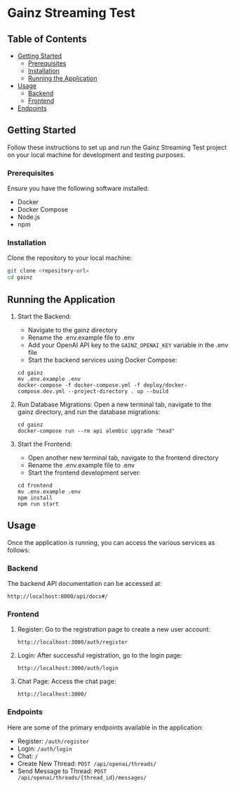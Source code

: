 # Gainz Streaming Test

## Table of Contents

- [Getting Started](#getting-started)
  - [Prerequisites](#prerequisites)
  - [Installation](#installation)
  - [Running the Application](#running-the-application)
- [Usage](#usage)
  - [Backend](#backend)
  - [Frontend](#frontend)
- [Endpoints](#endpoints)

## Getting Started

Follow these instructions to set up and run the Gainz Streaming Test project on your local machine for development and testing purposes.

### Prerequisites

Ensure you have the following software installed:

- Docker
- Docker Compose
- Node.js
- npm

### Installation

Clone the repository to your local machine:

```bash
git clone <repository-url>
cd gainz
```

## Running the Application

1. Start the Backend:

   - Navigate to the gainz directory
   - Rename the .env.example file to .env
   - Add your OpenAI API key to the `GAINZ_OPENAI_KEY` variable in the .env file
   - Start the backend services using Docker Compose:

   ```
   cd gainz
   mv .env.example .env
   docker-compose -f docker-compose.yml -f deploy/docker-compose.dev.yml --project-directory . up --build
   ```

2. Run Database Migrations:
   Open a new terminal tab, navigate to the gainz directory, and run the database migrations:

   ```
   cd gainz
   docker-compose run --rm api alembic upgrade "head"
   ```

3. Start the Frontend:

   - Open another new terminal tab, navigate to the frontend directory
   - Rename the .env.example file to .env
   - Start the frontend development server:

   ```
   cd frontend
   mv .env.example .env
   npm install
   npm run start
   ```

## Usage

Once the application is running, you can access the various services as follows:

### Backend

The backend API documentation can be accessed at:

```
http://localhost:8000/api/docs#/
```

### Frontend

1. Register:
   Go to the registration page to create a new user account:

   ```
   http://localhost:3000/auth/register
   ```

2. Login:
   After successful registration, go to the login page:

   ```
   http://localhost:3000/auth/login
   ```

3. Chat Page:
   Access the chat page:

   ```
   http://localhost:3000/
   ```

### Endpoints

Here are some of the primary endpoints available in the application:

- Register: `/auth/register`
- Login: `/auth/login`
- Chat: `/`
- Create New Thread: `POST /api/openai/threads/`
- Send Message to Thread: `POST /api/openai/threads/{thread_id}/messages/`
